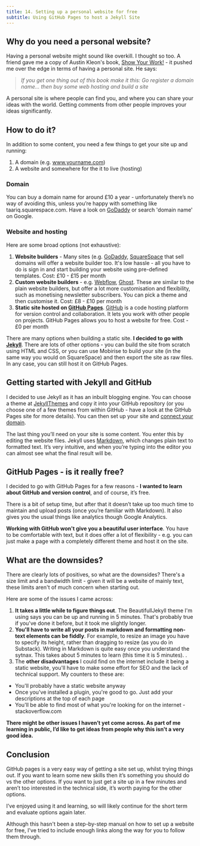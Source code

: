 ```yaml
---
title: 14. Setting up a personal website for free
subtitle: Using GitHub Pages to host a Jekyll Site
---
```


## Why do you need a personal website?
Having a personal website might sound like overkill. I thought so too. A friend gave me a copy of Austin Kleon's book, [Show Your Work!](https://austinkleon.com/show-your-work) - it pushed me over the edge in terms of having a personal site. He says:

> _If you get one thing out of this book make it this: Go register a domain name… then buy some web hosting and build a site_

A personal site is where people can find you, and where you can share your ideas with the world. Getting comments from other people improves your ideas significantly.

## How to do it?
In addition to some content, you need a few things to get your site up and running:

1. A domain (e.g. www.yourname.com)
2. A website and somewhere for the it to live (hosting)

### Domain
You can buy a domain name for around £10 a year - unfortunately there’s no way of avoiding this, unless you’re happy with something like taariq.squarespace.com. Have a look on [GoDaddy](https://uk.godaddy.com) or search 'domain name' on Google.

### Website and hosting
Here are some broad options (not exhaustive):
1. __Website builders__ - Many sites (e.g. [GoDaddy](https://uk.godaddy.com), [SquareSpace](https://squarespace.com) that sell domains will offer a website builder too. It's low hassle - all you have to do is sign in and start building your website using pre-defined templates. Cost: £10 - £15 per month
2. __Custom website builders__ - e.g. [Webflow](https://webflow.com), [Ghost](https://ghost.org). These are similar to the plain website builders, but offer a lot more customisation and flexibility, such as monetising newsletter subscribers. You can pick a theme and then customise it. Cost: £8 - £10 per month
3. __Static site hosted on [GitHub Pages](https://pages.github.com)__. [GitHub](https://github.com) is a code hosting platform for version control and collaboration. It lets you work with other people on projects. GitHub Pages allows you to host a website for free. Cost - £0 per month

There are many options when building a static site. __I decided to go with [Jekyll](https://jekyllrb.com)__. There are lots of other options - you can build the site from scratch using HTML and CSS, or you can use Mobirise to build your site (in the same way you would on SquareSpace) and then export the site as raw files. In any case, you can still host it on GitHub Pages.

## Getting started with Jekyll and GitHub
I decided to use Jekyll as it has an inbuilt blogging engine. You can choose a theme at [JekyllThemes](https://jekyllthemes.io) and copy it into your GitHub repository (or you choose one of a few themes from within GitHub - have a look at the GitHub Pages site for more details). You can then set up your site and [connect your domain](https://docs.github.com/en/pages/configuring-a-custom-domain-for-your-github-pages-site).

The last thing you’ll need on your site is some content. You enter this by editing the website files. Jekyll uses [Markdown](https://www.markdownguide.org/cheat-sheet), which changes plain text to formatted text. It’s very intuitive, and when you’re typing into the editor you can almost see what the final result will be. 


## GitHub Pages - is it really free?
I decided to go with GitHub Pages for a few reasons - __I wanted to learn about GitHub and version control__, and of course, it’s free.

There is a bit of setup time, but after that it doesn’t take up too much time to maintain and upload posts (once you’re familiar with Markdown). It also gives you the usual things like analytics though Google Analytics.

__Working with GitHub won't give you a beautiful user interface__. You have to be comfortable with text, but it does offer a lot of flexibility - e.g. you can just make a page with a completely different theme and host it on the site.

## What are the downsides?
There are clearly lots of positives, so what are the downsides? There's a size limit and a bandwidth limit - given it will be a website of mainly text, these limits aren't of much concern when starting out.

Here are some of the issues I came across:

1. __It takes a little while to figure things out__. The BeautifullJekyll theme I'm using says you can be up and running in 5 minutes. That's probably true if you've done it before, but it took me slightly longer.
2. __You'll have to write all your posts in markdown and formatting non-text elements can be fiddly__. For example, to resize an image you have to specify its height, rather than dragging to resize (as you do in Substack). Writing in Markdown is quite easy once you understand the sytnax. This takes about 5 minutes to learn (this time it is 5 minutes). .
3. The __other disadvantages__ I could find on the internet include it being a static website, you'll have to make some effort for SEO and the lack of technical support. My counters to these are:
- You'll probably have a static website anyway
- Once you've installed a plugin, you're good to go. Just add your descriptions at the top of each page
- You'll be able to find most of what you're looking for on the internet - stackoverflow.com

__There might be other issues I haven’t yet come across. As part of me learning in public, I’d like to get ideas from people why this isn't a very good idea.__

## Conclusion
GitHub pages is a very easy way of getting a site set up, whilst trying things out. If you want to learn some new skills then it’s something you should do vs the other options. If you want to just get a site up in a few minutes and aren’t too interested in the technical side, it’s worth paying for the other options.

I’ve enjoyed using it and learning, so will likely continue for the short term and evaluate options again later.

Although this hasn't been a step-by-step manual on how to set up a website for free, I've tried to include enough links along the way for you to follow them through.
